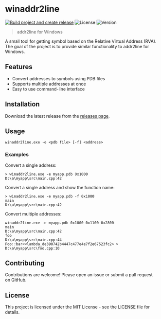 # winaddr2line

[![Build project and create release](https://github.com/McCzarny/winaddr2line/actions/workflows/build-release.yml/badge.svg)](https://github.com/McCzarny/winaddr2line/actions/workflows/build-release.yml)
![License](https://img.shields.io/github/license/McCzarny/winaddr2line)
![Version](https://img.shields.io/github/v/release/McCzarny/winaddr2line)

> addr2line for Windows

A small tool for getting symbol based on the Relative Virtual Address (RVA). The goal of the project is to provide similar functionality to addr2line for Windows. 

## Features
- Convert addresses to symbols using PDB files
- Supports multiple addresses at once
- Easy to use command-line interface

## Installation
Download the latest release from the [releases page](https://github.com/McCzarny/winaddr2line/releases).

## Usage
```
winaddr2line.exe -e <pdb file> [-f] <address>
```

### Examples
Convert a single address:
```
> winaddr2line.exe -e myapp.pdb 0x1000
D:\a\myapp\src\main.cpp:42
```

Convert a single address and show the function name:
```
> winaddr2line.exe -e myapp.pdb -f 0x1000
main
D:\a\myapp\src\main.cpp:42
```

Convert multiple addresses:
```
winaddr2line.exe -e myapp.pdb 0x1000 0x1100 0x2800
main
D:\a\myapp\src\main.cpp:42
foo
D:\a\myapp\src\main.cpp:44
Foo::bar<<lambda_de390742b4447c477e4e7f2e67523fc2> >
D:\a\myapp\src\foo.cpp:10
```

## Contributing
Contributions are welcome! Please open an issue or submit a pull request on GitHub.

## License
This project is licensed under the MIT License - see the [LICENSE](LICENSE) file for details.
